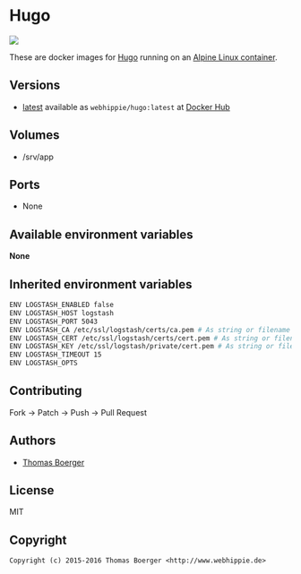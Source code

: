# Hugo

[![](https://badge.imagelayers.io/webhippie/hugo:latest.svg)](https://imagelayers.io/?images=webhippie/hugo:latest 'Get your own badge on imagelayers.io')

These are docker images for [Hugo](https://gohugo.io) running on an
[Alpine Linux container](https://registry.hub.docker.com/u/webhippie/alpine/).


## Versions

* [latest](https://github.com/dockhippie/hugo/tree/master)
  available as ```webhippie/hugo:latest``` at
  [Docker Hub](https://registry.hub.docker.com/u/webhippie/hugo/)


## Volumes

* /srv/app


## Ports

* None


## Available environment variables

**None**


## Inherited environment variables

```bash
ENV LOGSTASH_ENABLED false
ENV LOGSTASH_HOST logstash
ENV LOGSTASH_PORT 5043
ENV LOGSTASH_CA /etc/ssl/logstash/certs/ca.pem # As string or filename
ENV LOGSTASH_CERT /etc/ssl/logstash/certs/cert.pem # As string or filename
ENV LOGSTASH_KEY /etc/ssl/logstash/private/cert.pem # As string or filename
ENV LOGSTASH_TIMEOUT 15
ENV LOGSTASH_OPTS
```


## Contributing

Fork -> Patch -> Push -> Pull Request


## Authors

* [Thomas Boerger](https://github.com/tboerger)


## License

MIT


## Copyright

```
Copyright (c) 2015-2016 Thomas Boerger <http://www.webhippie.de>
```
